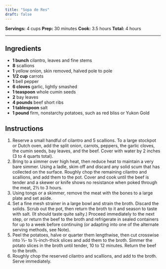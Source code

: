 ```yaml
---
title: "Sopa de Res"
draft: false
---
```


**Servings:** 4 cups
**Prep:** 30 minutes
**Cook:** 3.5 hours
**Total:** 4 hours

---

## Ingredients

- **1 bunch** cilantro, leaves and fine stems
- **8** scallions
- **1** yellow onion, skin removed, halved pole to pole
- **1/2 cup** carrots
- **1** bell pepper
- **6 cloves** garlic, lightly smashed
- **1 teaspoon** whole cumin seeds
- **2** bay leaves
- **4 pounds** beef short ribs
- **1 tablespoon** salt
- **1 pound** firm, nonstarchy potatoes, such as red bliss or Yukon Gold

## Instructions

1. Reserve a small handful of cilantro and 5 scallions. To a large stockpot or Dutch oven, add the split onion, carrots, peppers, the garlic cloves, the cumin seeds, bay leaves, and the beef. Cover with water by 2 inches (3 to 4 quarts total).
2. Bring to a simmer over high heat, then reduce heat to maintain a very bare simmer. Using a ladle, skim off and discard any solid scum that has collected on the surface. Roughly chop the remaining cilantro and scallions, and add them to the pot. Cover and cook until the beef is tender and a skewer or knife shows no resistance when poked through the meat, 2½ to 3 hours.
3. Using tongs or a skimmer, remove the meat with the bones to a large plate and set aside.
4. Set a fine mesh strainer in a large bowl and strain the broth. Discard the solids. Scrub out the pot, then return the broth to it and season to taste with salt. (It should taste quite salty.) Proceed immediately to the next step, or return the beef to the broth and refrigerate in sealed containers for up to a week before continuing (or adapting into one of the alternate serving methods, see Note).
5. Peel the potatoes, halve or quarter them lengthwise, then cut crosswise into ⅓- to ½-inch-thick slices and add them to the broth. Simmer the potato slices in the broth until tender, 10 to 12 minutes. Return the beef to the broth.
6. Roughly chop the reserved cilantro and scallions, and add to the broth. Serve immediately.
